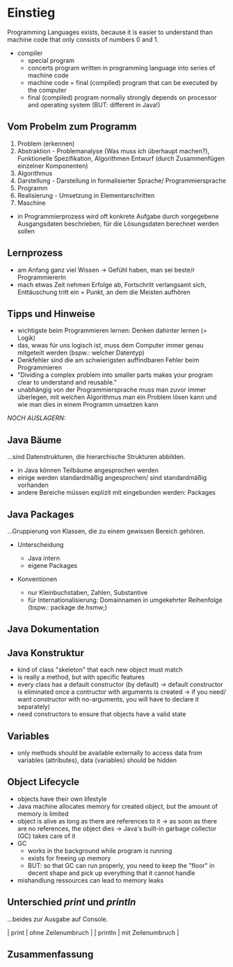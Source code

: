 # Einstieg

Programming Languages exists, because it is easier to understand than machine code that only consists of numbers 0 and 1.

- compiler
  - special program
  - concerts program written in programming language into series of machine code
  - machine code = final (compiled) program that can be executed by the computer
  - final (compiled) program normally strongly depends on processor and operating system (BUT: different in Java!)

## Vom Probelm zum Programm

1. Problem (erkennen)
2. Abstraktion - Problemanalyse (Was muss ich überhaupt machen?), Funktionelle Spezifikation, Algorithmen Entwurf (durch Zusammenfügen einzelner Komponenten)
3. Algorithmus
4. Darstellung - Darstellung in formalisierter Sprache/ Programmiersprache
5. Programm
6. Realisierung - Umsetzung in Elementarschritten
7. Maschine

- in Programmierprozess wird oft konkrete Aufgabe durch vorgegebene Ausgangsdaten beschrieben, für die Lösungsdaten berechnet werden sollen

## Lernprozess

- am Anfang ganz viel Wissen
  -> Gefühl haben, man sei beste/r ProgrammiererIn
- mach etwas Zeit nehmen Erfolge ab, Fortschritt verlangsamt sich, Enttäuschung tritt ein
  = Punkt, an dem die Meisten aufhören

## Tipps und Hinweise

- wichtigste beim Programmieren lernen: Denken dahinter lernen (= Logik)
- das, wwas für uns logisch ist, muss dem Computer immer genau mitgeteilt werden (bspw.: welcher Datentyp)
- Denkfehler sind die am schwierigsten auffindbaren Fehler beim Programmieren
- "Dividing a complex problem into smaller parts makes your program clear to understand and reusable."
- unabhängig von der Programmiersprache muss man zuvor immer überlegen, mit welchen Algorithmus man ein Problem lösen kann und wie man dies in einem Programm umsetzen kann








*NOCH AUSLAGERN:*

## Java Bäume

...sind Datenstrukturen, die hierarchische Strukturen abbilden.

- in Java können Teilbäume angesprochen werden
- einige werden standardmäßig angesprochen/ sind standardmäßig vorhanden
- andere Bereiche müssen explizit mit eingebunden werden: Packages


## Java Packages

...Gruppierung von Klassen, die zu einem gewissen Bereich gehören.

- Unterscheidung
  - Java intern
  - eigene Packages

- Konventionen
  - nur Kleinbuchstaben, Zahlen, Substantive
  - für Internationalisierung: Domainnamen in umgekehrter Reihenfolge
    (bspw.: package de.hsmw;)

## Java Dokumentation





## Java Konstruktur

- kind of class "skeleton" that each new object must match
- is really a method, but with specific features
- every class has a default constructor (by default)
  -> default constructor is eliminated once a contructor with arguments is created
  -> if you need/ want constructor with no-arguments, you will have to declare it separately)
- need constructors to ensure that objects have a valid state

## Variables

- only methods should be available externally to access data from variables (attributes), data (variables) should be hidden

## Object Lifecycle

- objects have their own lifestyle
- Java machine allocates memory for created object, but the amount of memory is limited
- object is alive as long as there are references to it
  -> as soon as there are no references, the object dies
  -> Java's built-in garbage collector (GC) takes care of it
- GC
  - works in the background while program is running
  - exists for freeing up memory
  - BUT: so that GC can run properly, you need to keep the "floor" in decent shape and pick up everything that it cannot handle
- mishandlung ressources can lead to memory leaks

## Unterschied _print_ und _println_

...beides zur Ausgabe auf Console.

| print   | ohne Zeilenumbruch  |
| println | mit Zeilenumbruch   |

## Zusammenfassung
